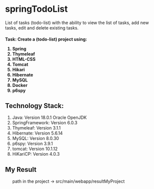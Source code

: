 # springTodoList
List of tasks (todo-list) with the ability to view the list of tasks, add new tasks, edit and delete existing tasks.
<h4>Task: Create a (todo-list) project using:
  <ol>
    <li>Spring</li>
    <li>Thymeleaf</li>
    <li>HTML-CSS</li>
    <li>Tomcat</li>
    <li>Hikari</li>
    <li>Hibernate</li>
    <li>MySQL</li>
    <li>Docker</li>
    <li>p6spy</li>
  </ol>
<h2>Technology Stack:</h2>
<ol>
  <li>Java: Version 18.0.1 Oracle OpenJDK</li>
  <li>SpringFramework: Version 6.0.3</li>
  <li>Thymeleaf: Version 3.1.1</li>
  <li>Hibernate: Version 5.6.14</li>
  <li>MySQL: Version 8.0.30</li>
  <li>p6spy: Version 3.9.1</li>
  <li>tomcat: Version 10.1.12</li>
  <li>HiKariCP: Version 4.0.3</li>
</ol>
<h2>My Result</h2>
<ol>
path  in the project -> src/main/webapp/resultMyProject
</ol>

